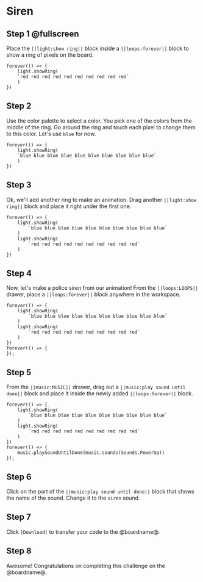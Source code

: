 # Siren

## Step 1 @fullscreen

Place the ``||light:show ring||`` block inside a ``||loops:forever||`` block to show a ring of pixels on the board.

```blocks
forever(() => {
    light.showRing(
    `red red red red red red red red red red`
    )
})
```

## Step 2

Use the color palette to select a color. You pick one of the colors from the middle of the ring. Go around the ring and touch each pixel to change them to this color. Let's use `blue` for now.

```blocks
forever(() => {
    light.showRing(
    `blue blue blue blue blue blue blue blue blue blue`
    )
})
```

## Step 3

Ok, we'll add another ring to make an animation. Drag another ``||light:show ring||`` block and place it right under the first one.

```blocks
forever(() => {
    light.showRing(
        `blue blue blue blue blue blue blue blue blue blue`
    )
    light.showRing(
        `red red red red red red red red red red`
    )
})
```

## Step 4

Now, let's make a police siren from our animation! From the ``||loops:LOOPS||`` drawer, place a ``||loops:forever||`` block anywhere in the workspace.

```blocks
forever(() => {
    light.showRing(
        `blue blue blue blue blue blue blue blue blue blue`
    )
    light.showRing(
        `red red red red red red red red red red`
    )
})
forever(() => {
});
```

## Step 5

From the ``||music:MUSIC||`` drawer, drag out a ``||music:play sound until done||`` block and place it inside the newly added ``||loops:forever||`` block.

```blocks
forever(() => {
    light.showRing(
        `blue blue blue blue blue blue blue blue blue blue`
    )
    light.showRing(
        `red red red red red red red red red red`
    )
})
forever(() => {
    music.playSoundUntilDone(music.sounds(Sounds.PowerUp))
});
```

## Step 6

Click on the part of the ``||music:play sound until done||`` block that shows the name of the sound. Change it to the ``siren`` sound.

## Step 7

Click ``|Download|`` to transfer your code to the @boardname@.

## Step 8

Awesome! Congratulations on completing this challenge on the @boardname@.
